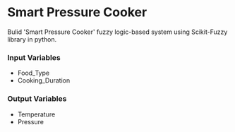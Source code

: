 # Smart Pressure Cooker
Bulid 'Smart Pressure Cooker' fuzzy logic-based system using Scikit-Fuzzy library in python.

### Input Variables
-  Food_Type
-  Cooking_Duration

### Output Variables 
-  Temperature
-  Pressure
